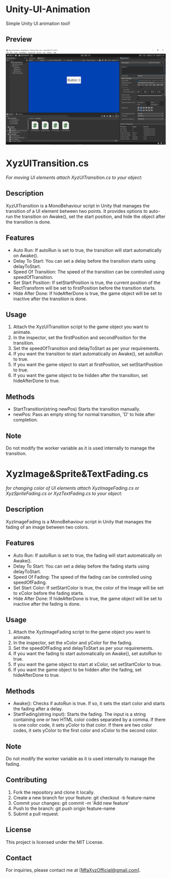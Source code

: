 # Unity-UI-Animation
Simple Unity UI animation tool!

## Preview
![Project Preview](https://github.com/MfaXyz/Unity-UI-Animation/blob/main/Assets/Preview.png)

# XyzUITransition.cs 
*For moving UI elements attach XyzUITransition.cs to your object:*
## Description
XyzUITransition is a MonoBehaviour script in Unity that manages the transition of a UI element between two points. It provides options to auto-run the transition on Awake(), set the start position, and hide the object after the transition is done.

## Features
- Auto Run: If autoRun is set to true, the transition will start automatically on Awake().
- Delay To Start: You can set a delay before the transition starts using delayToStart.
- Speed Of Transition: The speed of the transition can be controlled using speedOfTransition.
- Set Start Position: If setStartPosition is true, the current position of the RectTransform will be set to firstPosition before the transition starts.
- Hide After Done: If hideAfterDone is true, the game object will be set to inactive after the transition is done.

## Usage
1. Attach the XyzUITransition script to the game object you want to animate.
2. In the inspector, set the firstPosition and secondPosition for the transition.
3. Set the speedOfTransition and delayToStart as per your requirements.
4. If you want the transition to start automatically on Awake(), set autoRun to true.
5. If you want the game object to start at firstPosition, set setStartPosition to true.
6. If you want the game object to be hidden after the transition, set hideAfterDone to true.

## Methods
- StartTransition(string newPos) Starts the transition manually.
- newPos: Pass an empty string for normal transition, 'D' to hide after completion.

## Note
Do not modify the worker variable as it is used internally to manage the transition.

# XyzImage&Sprite&TextFading.cs
*for changing color of UI elements attach XyzImageFading.cs or XyzSpriteFading.cs or XyzTextFading.cs to your object:*
## Description
XyzImageFading is a MonoBehaviour script in Unity that manages the fading of an image between two colors.

## Features
- Auto Run: If autoRun is set to true, the fading will start automatically on Awake().
- Delay To Start: You can set a delay before the fading starts using delayToStart.
- Speed Of Fading: The speed of the fading can be controlled using speedOfFading.
- Set Start Color: If setStartColor is true, the color of the Image will be set to xColor before the fading starts.
- Hide After Done: If hideAfterDone is true, the game object will be set to inactive after the fading is done.

## Usage
1. Attach the XyzImageFading script to the game object you want to animate.
2. In the inspector, set the xColor and yColor for the fading.
3. Set the speedOfFading and delayToStart as per your requirements.
4. If you want the fading to start automatically on Awake(), set autoRun to true.
5. If you want the game object to start at xColor, set setStartColor to true.
6. If you want the game object to be hidden after the fading, set hideAfterDone to true.

## Methods
- Awake(): Checks if autoRun is true. If so, it sets the start color and starts the fading after a delay.
- StartFading(string input): Starts the fading. The input is a string containing one or two HTML color codes separated by a comma. If there is one color code, it sets yColor to that color. If there are two color codes, it sets yColor to the first color and xColor to the second color.

## Note
Do not modify the worker variable as it is used internally to manage the fading.

## Contributing
1. Fork the repository and clone it locally.
2. Create a new branch for your feature: git checkout -b feature-name
3. Commit your changes: git commit -m 'Add new feature'
4. Push to the branch: git push origin feature-name
5. Submit a pull request.

## License
This project is licensed under the MIT License.

## Contact
For inquiries, please contact me at [MfaXyzOfficial@gmail.com].
